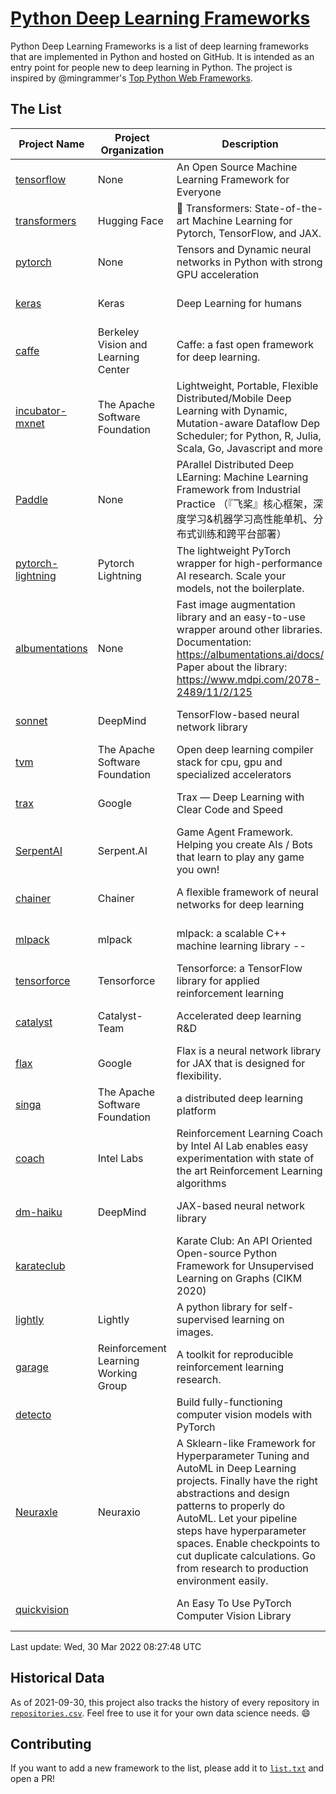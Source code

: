 # [Python Deep Learning Frameworks](https://www.github.com/shimst3r/python-deep-learning-frameworks)

Python Deep Learning Frameworks is a list of deep learning frameworks that are implemented in Python and hosted on GitHub. It is intended as an entry point for people new to deep learning in Python. The project is inspired by @mingrammer's [Top Python Web Frameworks](https://github.com/mingrammer/python-web-framework-stars).

## The List

| Project Name | Project Organization | Description | Stars | Forks | Open Issues | Last Commit |
| ------------ | -------------------- | ----------- | ----: | ----: | ----------: | ----------- |
| [tensorflow](https://tensorflow.org) | None | An Open Source Machine Learning Framework for Everyone | 163948 | 86564 | 2599 | 0 day(s) ago |
| [transformers](https://huggingface.co/transformers) | Hugging Face | 🤗 Transformers: State-of-the-art Machine Learning for Pytorch, TensorFlow, and JAX. | 60179 | 14275 | 478 | 0 day(s) ago |
| [pytorch](https://pytorch.org) | None | Tensors and Dynamic neural networks in Python with strong GPU acceleration | 54956 | 15233 | 11525 | 0 day(s) ago |
| [keras](http://keras.io/) | Keras | Deep Learning for humans | 54799 | 19043 | 330 | 0 day(s) ago |
| [caffe](http://caffe.berkeleyvision.org/) | Berkeley Vision and Learning Center | Caffe: a fast open framework for deep learning. | 32360 | 18969 | 1180 | 0 day(s) ago |
| [incubator-mxnet](https://mxnet.apache.org) | The Apache Software Foundation | Lightweight, Portable, Flexible Distributed/Mobile Deep Learning with Dynamic, Mutation-aware Dataflow Dep Scheduler; for Python, R, Julia, Scala, Go, Javascript and more | 19939 | 6904 | 1974 | 0 day(s) ago |
| [Paddle](http://www.paddlepaddle.org/) | None | PArallel Distributed Deep LEarning: Machine Learning Framework from Industrial Practice （『飞桨』核心框架，深度学习&机器学习高性能单机、分布式训练和跨平台部署） | 17857 | 4381 | 2953 | 0 day(s) ago |
| [pytorch-lightning](https://pytorchlightning.ai) | Pytorch Lightning | The lightweight PyTorch wrapper for high-performance AI research. Scale your models, not the boilerplate. | 17836 | 2257 | 501 | 0 day(s) ago |
| [albumentations](https://albumentations.ai) | None | Fast image augmentation library and an easy-to-use wrapper around other libraries. Documentation:  https://albumentations.ai/docs/ Paper about the library: https://www.mdpi.com/2078-2489/11/2/125 | 9917 | 1276 | 278 | 0 day(s) ago |
| [sonnet](https://sonnet.dev/) | DeepMind | TensorFlow-based neural network library | 9239 | 1321 | 27 | 0 day(s) ago |
| [tvm](https://tvm.apache.org/) | The Apache Software Foundation | Open deep learning compiler stack for cpu, gpu and specialized accelerators | 7899 | 2452 | 383 | 0 day(s) ago |
| [trax](https://github.com/google/trax) | Google | Trax — Deep Learning with Clear Code and Speed | 6838 | 701 | 91 | 2 day(s) ago |
| [SerpentAI](http://serpent.ai) | Serpent.AI | Game Agent Framework. Helping you create AIs / Bots that learn to play any game you own! | 6207 | 732 | 2 | 0 day(s) ago |
| [chainer](https://chainer.org) | Chainer | A flexible framework of neural networks for deep learning | 5667 | 1383 | 9 | 3 day(s) ago |
| [mlpack](https://www.mlpack.org/) | mlpack | mlpack: a scalable C++ machine learning library --  | 3950 | 1424 | 85 | 0 day(s) ago |
| [tensorforce](https://github.com/tensorforce/tensorforce) | Tensorforce | Tensorforce: a TensorFlow library for applied reinforcement learning | 3110 | 523 | 10 | 1 day(s) ago |
| [catalyst](https://catalyst-team.com) | Catalyst-Team | Accelerated deep learning R&D | 2889 | 362 | 4 | 0 day(s) ago |
| [flax](https://github.com/google/flax) | Google | Flax is a neural network library for JAX that is designed for flexibility. | 2793 | 322 | 158 | 0 day(s) ago |
| [singa](https://github.com/apache/singa) | The Apache Software Foundation | a distributed deep learning platform | 2555 | 806 | 37 | 0 day(s) ago |
| [coach](https://intellabs.github.io/coach/) | Intel Labs | Reinforcement Learning Coach by Intel AI Lab enables easy experimentation with state of the art Reinforcement Learning algorithms | 2123 | 426 | 89 | 7 day(s) ago |
| [dm-haiku](https://dm-haiku.readthedocs.io) | DeepMind | JAX-based neural network library | 1820 | 147 | 48 | 0 day(s) ago |
| [karateclub](https://karateclub.readthedocs.io) |  | Karate Club: An API Oriented Open-source Python Framework for Unsupervised Learning on Graphs (CIKM 2020) | 1557 | 189 | 1 | 1 day(s) ago |
| [lightly](https://github.com/lightly-ai/lightly) | Lightly | A python library for self-supervised learning on images. | 1525 | 111 | 58 | 0 day(s) ago |
| [garage](https://github.com/rlworkgroup/garage) | Reinforcement Learning Working Group | A toolkit for reproducible reinforcement learning research. | 1421 | 254 | 223 | 0 day(s) ago |
| [detecto](https://detecto.readthedocs.io/) |  | Build fully-functioning computer vision models with PyTorch | 542 | 91 | 27 | 7 day(s) ago |
| [Neuraxle](https://www.neuraxle.org/) | Neuraxio | A Sklearn-like Framework for Hyperparameter Tuning and AutoML in Deep Learning projects. Finally have the right abstractions and design patterns to properly do AutoML. Let your pipeline steps have hyperparameter spaces. Enable checkpoints to cut duplicate calculations. Go from research to production environment easily. | 509 | 53 | 101 | 1 day(s) ago |
| [quickvision](https://github.com/oke-aditya/quickvision) |  | An Easy To Use PyTorch Computer Vision Library | 48 | 5 | 19 | 15 day(s) ago |

Last update: Wed, 30 Mar 2022 08:27:48 UTC

## Historical Data

As of 2021-09-30, this project also tracks the history of every repository in [`repositories.csv`](./repositories.csv). Feel free to use it for your own data science needs. :smile:

## Contributing

If you want to add a new framework to the list, please add it to [`list.txt`](./python-deep-learning-frameworks/list.txt) and open a PR!